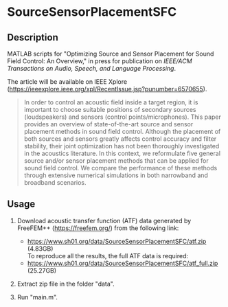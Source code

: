 # SourceSensorPlacementSFC

## Description
MATLAB scripts for "Optimizing Source and Sensor Placement for Sound Field Control: An Overview," in press for publication on  *IEEE/ACM Transactions on Audio, Speech, and Language Processing*.

The article will be available on IEEE Xplore (https://ieeexplore.ieee.org/xpl/RecentIssue.jsp?punumber=6570655).

> In order to control an acoustic field inside a target region, it is important to choose suitable positions of secondary sources (loudspeakers) and sensors (control points/microphones). This paper provides an overview of state-of-the-art source and sensor placement methods in sound field control. Although the placement of both sources and sensors greatly affects control accuracy and filter stability, their joint optimization has not been thoroughly investigated in the acoustics literature. In this context, we reformulate five general source and/or sensor placement methods that can be applied for sound field control. We compare the performance of these methods through extensive numerical simulations in both narrowband and broadband scenarios.

## Usage
1. Download acoustic transfer function (ATF) data generated by FreeFEM++ (https://freefem.org/) from the following link:
   - https://www.sh01.org/data/SourceSensorPlacementSFC/atf.zip (4.83GB)  
To reproduce all the results, the full ATF data is required:
   - https://www.sh01.org/data/SourceSensorPlacementSFC/atf_full.zip (25.27GB)
   
2. Extract zip file in the folder "data".

3. Run "main.m".
